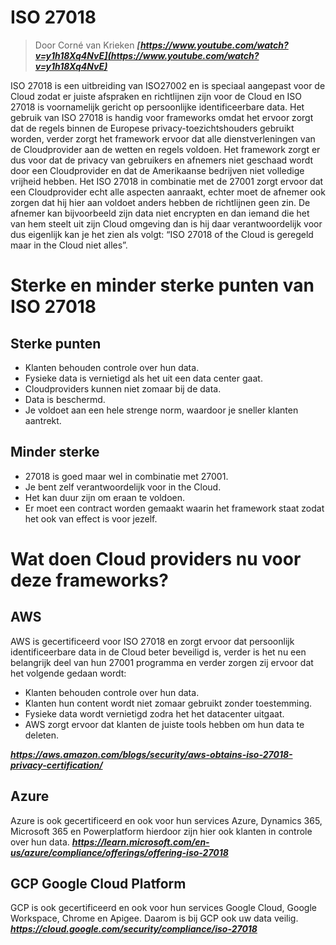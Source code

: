 # ISO 27018
> Door Corné van Krieken
> ***[https://www.youtube.com/watch?v=y1h18Xq4NvE](https://www.youtube.com/watch?v=y1h18Xq4NvE)***


ISO 27018 is een uitbreiding van ISO27002 en is speciaal aangepast voor de Cloud zodat er juiste afspraken en richtlijnen zijn voor de Cloud en ISO 27018 is voornamelijk gericht op persoonlijke identificeerbare data. Het gebruik van ISO 27018 is handig voor frameworks omdat het ervoor zorgt dat de regels binnen de Europese privacy-toezichtshouders gebruikt worden, verder zorgt het framework ervoor dat alle dienstverleningen van de Cloudprovider aan de wetten en regels voldoen. Het framework zorgt er dus voor dat de privacy van gebruikers en afnemers niet geschaad wordt door een Cloudprovider en dat de Amerikaanse bedrijven niet volledige vrijheid hebben. Het ISO 27018 in combinatie met de 27001 zorgt ervoor dat een Cloudprovider echt alle aspecten aanraakt, echter moet de afnemer ook zorgen dat hij hier aan voldoet anders hebben de richtlijnen geen zin. De afnemer kan bijvoorbeeld zijn data niet encrypten en dan iemand die het van hem steelt uit zijn Cloud omgeving dan is hij daar verantwoordelijk voor dus eigenlijk kan je het zien als volgt: “ISO 27018 of the Cloud is geregeld maar in the Cloud niet alles”.

# Sterke en minder sterke punten van ISO 27018

## Sterke punten

- Klanten behouden controle over hun data.
- Fysieke data is vernietigd als het uit een data center gaat.
- Cloudproviders kunnen niet zomaar bij de data.
- Data is beschermd.
- Je voldoet aan een hele strenge norm, waardoor je sneller klanten aantrekt.

## Minder sterke
-	27018 is goed maar wel in combinatie met 27001.
-	Je bent zelf verantwoordelijk voor in the Cloud.
-	Het kan duur zijn om eraan te voldoen.
-	Er moet een contract worden gemaakt waarin het framework staat zodat het ook van effect is voor jezelf.

# Wat doen Cloud providers nu voor deze frameworks?
## AWS
AWS is gecertificeerd voor ISO 27018 en zorgt ervoor dat persoonlijk identificeerbare data in de Cloud beter beveiligd is, verder is het nu een belangrijk deel van hun 27001 programma en verder zorgen zij ervoor dat het volgende gedaan wordt:
-	Klanten behouden controle over hun data.
-	Klanten hun content wordt niet zomaar gebruikt zonder toestemming.
-	Fysieke data wordt vernietigd zodra het het datacenter uitgaat.
-	AWS zorgt ervoor dat klanten de juiste tools hebben om hun data te deleten.

***https://aws.amazon.com/blogs/security/aws-obtains-iso-27018-privacy-certification/***
## Azure
Azure is ook gecertificeerd en ook voor hun services Azure, Dynamics 365, Microsoft 365 en Powerplatform hierdoor zijn hier ook klanten in controle over hun data. 
***https://learn.microsoft.com/en-us/azure/compliance/offerings/offering-iso-27018***

## GCP Google Cloud Platform
GCP is ook gecertificeerd en ook voor hun services Google Cloud, Google Workspace, Chrome en Apigee. Daarom is bij GCP ook uw data veilig.
***https://cloud.google.com/security/compliance/iso-27018***


